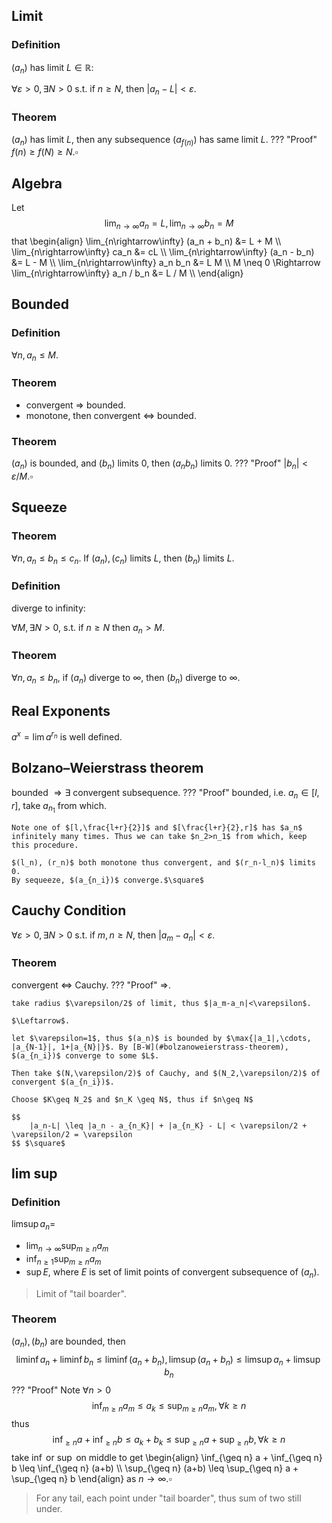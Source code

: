 ## Limit
### Definition
$(a_n)$ has limit $L\in \mathbb{{R}}$:

$\forall \varepsilon>0, \exists N>0$ s.t. if $n\geq N$, then $|a_n - L| < \varepsilon$.

### Theorem
$(a_n)$ has limit $L$, then any subsequence $(a_{f(n)})$ has same limit $L$.
??? "Proof"
    $f(n)\geq f(N) \geq N.\square$

## Algebra
Let
$$
\lim_{n\rightarrow\infty}a_n=L,\lim_{n\rightarrow\infty}b_n=M 
$$
that
\begin{align}
  \lim_{n\rightarrow\infty} (a_n + b_n) &= L + M \\\\
  \lim_{n\rightarrow\infty} ca_n &= cL \\\\
  \lim_{n\rightarrow\infty} (a_n - b_n) &= L - M \\\\
  \lim_{n\rightarrow\infty} a_n  b_n &= L M \\\\
  M \neq 0 \Rightarrow \lim_{n\rightarrow\infty} a_n / b_n &= L / M \\\\
\end{align}

## Bounded
### Definition
$\forall n, a_n \leq M$.

### Theorem
  - convergent $\Rightarrow$ bounded.
  - monotone, then convergent $\Leftrightarrow$ bounded.

### Theorem
$(a_n)$ is bounded, and $(b_n)$ limits 0, then $(a_nb_n)$ limits 0.
??? "Proof"
    $|b_n| < \varepsilon / M.\square$

## Squeeze
### Theorem
$\forall n, a_n\leq b_n\leq c_n$. If $(a_n),(c_n)$ limits $L$, then $(b_n)$ limits $L$.

### Definition
diverge to infinity:

$\forall M, \exists N > 0$, s.t. if $n\geq N$ then $a_n>M$.

### Theorem
$\forall n, a_n\leq b_n$, if $(a_n)$ diverge to $\infty$, then $(b_n)$ diverge to $\infty$.

## Real Exponents
$a^x = \lim a^{r_n}$ is well defined.

## Bolzano–Weierstrass theorem
bounded $\Rightarrow \exists$ convergent subsequence.
??? "Proof"
    bounded, i.e. $a_n \in [l,r]$,
    take $a_{n_1}$ from which.
    
    Note one of $[l,\frac{l+r}{2}]$ and $[\frac{l+r}{2},r]$ has $a_n$ infinitely many times. Thus we can take $n_2>n_1$ from which, keep this procedure.

    $(l_n), (r_n)$ both monotone thus convergent, and $(r_n-l_n)$ limits 0.
    By sequeeze, $(a_{n_i})$ converge.$\square$

## Cauchy Condition
$\forall \varepsilon>0, \exists N>0$ s.t. if $m,n\geq N$, then $|a_m-a_n|<\varepsilon$.

### Theorem
convergent $\Leftrightarrow$ Cauchy.
??? "Proof"
    $\Rightarrow$.
    
    take radius $\varepsilon/2$ of limit, thus $|a_m-a_n|<\varepsilon$.

    $\Leftarrow$.

    let $\varepsilon=1$, thus $(a_n)$ is bounded by $\max{|a_1|,\cdots, |a_{N-1}|, 1+|a_{N}|}$. By [B-W](#bolzanoweierstrass-theorem), $(a_{n_i})$ converge to some $L$.

    Then take $(N,\varepsilon/2)$ of Cauchy, and $(N_2,\varepsilon/2)$ of convergent $(a_{n_i})$.

    Choose $K\geq N_2$ and $n_K \geq N$, thus if $n\geq N$

    $$
        |a_n-L| \leq |a_n - a_{n_K}| + |a_{n_K} - L| < \varepsilon/2 + \varepsilon/2 = \varepsilon
    $$ $\square$

## lim sup
### Definition
$\limsup a_n=$

  - $\lim_{n\rightarrow\infty} \sup_{m\geq n} a_m$
  - $\inf_{n\geq 1} \sup_{m\geq n} a_m$
  - $\sup E$, where $E$ is set of limit points of convergent subsequence of $(a_n)$.

> Limit of "tail boarder".

### Theorem
$(a_n),(b_n)$ are bounded, then
$$
\liminf a_n + \liminf b_n \leq \liminf(a_n+b_n), \limsup(a_n+b_n) \leq \limsup a_n + \limsup b_n
$$
??? "Proof"
    Note $\forall n > 0$
    $$
    \inf_{m\geq n} a_m \leq a_k \leq \sup_{m\geq n} a_m, \forall k\geq n
    $$
    thus
    $$
    \inf_{\geq n} a + \inf_{\geq n} b \leq a_k + b_k \leq \sup_{\geq n} a + \sup_{\geq n} b, \forall k\geq n
    $$
    take $\inf$ or $\sup$ on middle to get
    \begin{align}
    \inf_{\geq n} a + \inf_{\geq n} b \leq \inf_{\geq n} (a+b) \\\\
    \sup_{\geq n} (a+b) \leq \sup_{\geq n} a + \sup_{\geq n} b
    \end{align}
    as $n\rightarrow\infty.\square$

> For any tail, each point under "tail boarder", thus sum of two still under.
